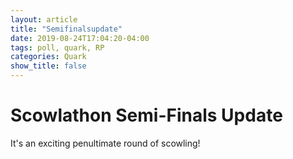 ```yaml
---
layout: article
title: "Semifinalsupdate"
date: 2019-08-24T17:04:20-04:00
tags: poll, quark, RP	
categories: Quark
show_title: false
---
```


# Scowlathon Semi-Finals Update

It's an exciting penultimate round of scowling!



